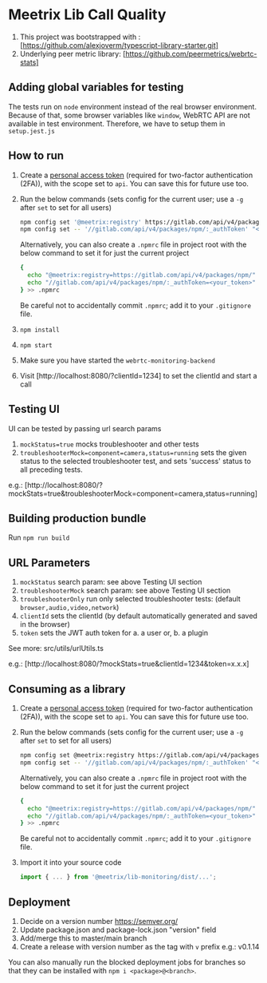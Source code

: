# Meetrix Lib Call Quality

1. This project was bootstrapped with : [https://github.com/alexjoverm/typescript-library-starter.git]
2. Underlying peer metric library: [https://github.com/peermetrics/webrtc-stats]

## Adding global variables for testing

The tests run on `node` environment instead of the real browser environment. Because of that, some browser variables like `window`, WebRTC API are not available in test environment. Therefore, we have to setup them in `setup.jest.js`

## How to run

1. Create a [personal access token](https://docs.gitlab.com/ee/user/profile/personal_access_tokens.html#create-a-personal-access-token) (required for two-factor authentication (2FA)), with the scope set to `api`. You can save this for future use too.

2. Run the below commands (sets config for the current user; use a `-g` after `set` to set for all users)

   ```sh
   npm config set '@meetrix:registry' https://gitlab.com/api/v4/packages/npm/
   npm config set -- '//gitlab.com/api/v4/packages/npm/:_authToken' "<your_token>"
   ```

   Alternatively, you can also create a `.npmrc` file in project root with the below command to set it for just the current project

   ```sh
   {
     echo "@meetrix:registry=https://gitlab.com/api/v4/packages/npm/"
     echo "//gitlab.com/api/v4/packages/npm/:_authToken=<your_token>"
   } >> .npmrc
   ```

   Be careful not to accidentally commit `.npmrc`; add it to your `.gitignore` file.

3. `npm install`
4. `npm start`
5. Make sure you have started the `webrtc-monitoring-backend`
6. Visit [http://localhost:8080/?clientId=1234] to set the clientId and start a call

## Testing UI

UI can be tested by passing url search params

1. `mockStatus=true` mocks troubleshooter and other tests
2. `troubleshooterMock=component=camera,status=running` sets the given status to the selected troubleshooter test, and sets 'success' status to all preceding tests.

e.g.: [http://localhost:8080/?mockStats=true&troubleshooterMock=component=camera,status=running]

## Building production bundle

Run `npm run build`

## URL Parameters

1. `mockStatus` search param: see above Testing UI section
2. `troubleshooterMock` search param: see above Testing UI section
3. `troubleshooterOnly` run only selected troubleshooter tests: (default `browser,audio,video,network`)
4. `clientId` sets the clientId (by default automatically generated and saved in the browser)
5. `token` sets the JWT auth token for a. a user or, b. a plugin

See more: src/utils/urlUtils.ts

e.g.: [http://localhost:8080/?mockStats=true&clientId=1234&token=x.x.x]

## Consuming as a library

1. Create a [personal access token](https://docs.gitlab.com/ee/user/profile/personal_access_tokens.html#create-a-personal-access-token) (required for two-factor authentication (2FA)), with the scope set to `api`. You can save this for future use too.
2. Run the below commands (sets config for the current user; use a `-g` after `set` to set for all users)

   ```sh
   npm config set @meetrix:registry https://gitlab.com/api/v4/packages/npm/
   npm config set -- '//gitlab.com/api/v4/packages/npm/:_authToken' "<your_token>"
   ```

   Alternatively, you can also create a `.npmrc` file in project root with the below command to set it for just the current project

   ```sh
   {
     echo "@meetrix:registry=https://gitlab.com/api/v4/packages/npm/"
     echo "//gitlab.com/api/v4/packages/npm/:_authToken=<your_token>"
   } >> .npmrc
   ```

   Be careful not to accidentally commit `.npmrc`; add it to your `.gitignore` file.

3. Import it into your source code

   ```js
   import { ... } from '@meetrix/lib-monitoring/dist/...';
   ```

## Deployment

1. Decide on a version number https://semver.org/
2. Update package.json and package-lock.json "version" field
3. Add/merge this to master/main branch
4. Create a release with version number as the tag with `v` prefix e.g.: v0.1.14

You can also manually run the blocked deployment jobs for branches so that they can be installed with `npm i <package>@<branch>`.
